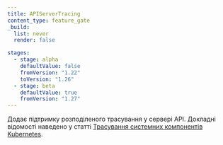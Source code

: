 ```yaml
---
title: APIServerTracing
content_type: feature_gate
_build:
  list: never
  render: false

stages:
  - stage: alpha
    defaultValue: false
    fromVersion: "1.22"
    toVersion: "1.26"
  - stage: beta
    defaultValue: true
    fromVersion: "1.27"  
---
```

Додає підтримку розподіленого трасування у сервері API. Докладні відомості наведено у статті [Трасування системних компонентів Kubernetes](/uk/docs/concepts/cluster-administration/system-traces).
